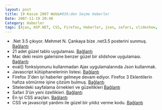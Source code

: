 ```yaml
---
layout: post
title: 19 Kasım 2007 Web&#039;den Seçme Haberler
Date: 2007-11-19 20:40
Category: Haberler
tags: [Ajax, ASP.NET, CSS, Firefox, Haberler, json, safari, slideshow, table]
---
```


-   .Net 3.5 çıkıyor. Mehmet N. Çankaya bize .net3.5 posterini sunmuş.
    [Bağlantı][]
-   21 adet güzel tablo uygulaması. [Bağlantı][1]
-   Mac deki resim galerisine benzer güzel bir slidshow uygulaması.
    [Bağlantı][2]
-   eval() fonksiyonunu kullanmadan Ajax uygulamalarında Json kullanmak.
-   Javascript kütüphanelerinin listesi. [Bağlantı][4]
-   Firefox 3'den iyi haberler gelmeye devam ediyor. Firefox 3
    Eklentilerin hafıza sömürme işine çözüm bulmuş. [Bağlantı][5]
-   Sitelerdeki sayfalama örnekleri ve güzellikleri [Bağlantı][6]
-   Safari 3'ün yeni özellikleri. [Bağlantı][7]
-   En iyi CSS araçları. [Bağlantı][8]
-   CSS ve javascript yardımı ile güzel bir yıldız verme kodu.
    [Bağlantı][9]


  [Bağlantı]: http://www.nuricankaya.com/default.asp?gunluk_id=237
    ".net3.5 posteri"
  [1]: http://www.noupe.com/javascript/21-fresh-ajax-css-tables.html
    "Süzülebilir tablolar"
  [2]: http://mediaeventservices.com/blog/2007/11/15/ajax-image-gallery-powered-by-slideflow-like-cover-flow/
    "Slideshow"
  [4]: http://technotarget.com/ajax-dhtml-and-javascript-libraries/
    "javascript kütüphaneleri"
  [5]: http://blog.wired.com/monkeybites/2007/11/firefox-3-add-o.html
    "Firefox 3 Beta "
  [6]: http://www.smashingmagazine.com/2007/11/16/pagination-gallery-examples-and-good-practices/
    "sayfalama"
  [7]: http://webkit.org/blog/122/webkit-3-10-new-things/ "Bağlantı"
  [8]: http://techmagazine.ws/best-css-tools/ "çevirimiçi araçlar"
  [9]: http://www.nickstakenburg.com/projects/starbox/ "5 yıldız"

